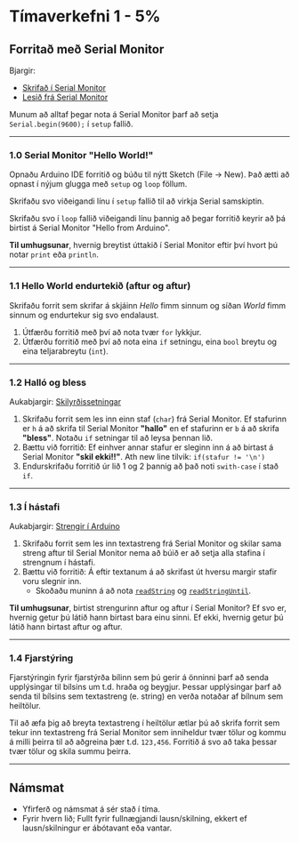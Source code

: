 # Tímaverkefni 1 - 5%

## Forritað með Serial Monitor

Bjargir:

- [Skrifað í Serial Monitor](https://github.com/VESM2VT/arduino/wiki/Forritun#skrifa%C3%B0-%C3%AD-serial-monitor)
- [Lesið frá Serial Monitor](https://github.com/VESM2VT/arduino/wiki/Forritun#lesi%C3%B0-inn-fr%C3%A1-serial-monitor)

Munum að alltaf þegar nota á Serial Monitor þarf að setja ```Serial.begin(9600);``` í ```setup``` fallið.

---

### 1.0 Serial Monitor "Hello World!"

Opnaðu Arduino IDE forritið og búðu til nýtt Sketch (File -> New). Það ætti að opnast í nýjum glugga með `setup` og `loop` föllum.

Skrifaðu svo viðeigandi línu í `setup` fallið til að virkja Serial samskiptin.

Skrifaðu svo í `loop` fallið viðeigandi línu þannig að þegar forritið keyrir að þá birtist á Serial Monitor "Hello from Arduino".

**Til umhugsunar**, hvernig breytist úttakið í Serial Monitor eftir því hvort þú notar `print` eða `println`.

---

### 1.1 Hello World endurtekið (aftur og aftur)

Skrifaðu forrit sem skrifar á skjáinn *Hello* fimm sinnum og síðan *World* fimm sinnum og endurtekur sig svo endalaust.

1. Útfærðu forritið með því að nota tvær `for` lykkjur.
2. Útfærðu forritið með því að nota eina `if` setningu, eina `bool` breytu og eina teljarabreytu (`int`).

---

### 1.2 Halló og bless

Aukabjargir: [Skilyrðissetningar](https://github.com/VESM2VT/arduino/wiki/Forritun#skilyr%C3%B0issetningar)

1. Skrifaðu forrit sem les inn einn staf (`char`) frá Serial Monitor. Ef stafurinn er `h` á að skrifa til Serial Monitor **"hallo"** en ef stafurinn er `b` á að skrifa **"bless"**. Notaðu `if` setningar til að leysa þennan lið.
1. Bættu við forritið: Ef einhver annar stafur er sleginn inn á að birtast á Serial Monitor **"skil ekki!!"**. Ath new line tilvik: `if(stafur != '\n')`
1. Endurskrifaðu forritið úr lið 1 og 2 þannig að það noti `swith-case` í stað `if`.


---

### 1.3 Í hástafi

Aukabjargir: [Strengir í Arduino](https://www.arduino.cc/reference/en/language/variables/data-types/stringobject/)

1. Skrifaðu forrit sem les inn textastreng frá Serial Monitor og skilar sama streng aftur til Serial Monitor nema að búið er að setja alla stafina í strengnum í hástafi.
1. Bættu við forritið: Á eftir textanum á að skrifast út hversu margir stafir voru slegnir inn.
      - Skoðaðu muninn á að nota [`readString`](https://www.arduino.cc/reference/en/language/functions/communication/serial/readstring/) og [`readStringUntil`](https://www.arduino.cc/reference/en/language/functions/communication/serial/readstringuntil/).

**Til umhugsunar**, birtist strengurinn aftur og aftur í Serial Monitor? Ef svo er, hvernig getur þú látið hann birtast bara einu sinni. Ef ekki, hvernig getur þú látið hann birtast aftur og aftur.

---

### 1.4 Fjarstýring

Fjarstýringin fyrir fjarstýrða bílinn sem þú gerir á önninni þarf að senda upplýsingar til bílsins um t.d. hraða og beygjur. Þessar upplýsingar þarf að senda til bílsins sem textastreng (e. string) en verða notaðar af bílnum sem heiltölur.

Til að æfa þig að breyta textastreng í heiltölur ætlar þú að skrifa forrit sem tekur inn textastreng frá Serial Monitor sem inniheldur tvær tölur og kommu á milli þeirra til að aðgreina þær t.d. `123,456`. Forritið á svo að taka þessar tvær tölur og skila summu þeirra.

---

## Námsmat

- Yfirferð og námsmat á sér stað í tíma.
- Fyrir hvern lið; Fullt fyrir fullnægjandi lausn/skilning, ekkert ef lausn/skilningur er ábótavant eða vantar.
<!--
#### Eftirfarandi er metið í tíma útfrá verklegum tilraunum og skilningi nemanda:

1. Þekkir helstu tög og stærðir í binary. 
1. Getur skrifað út með Serial Monitor (V1.1).
1. Getur lesið frá Serial Monitor (V1.2). 
1. Kann að vinna með skilyrðissetningar og lykkjur í Arduino. 
1. Notar innbyggð föll;`toUpperCase()` og `toInt()`.
1. Notar bitwise operator.

 
1. Þekkir Arduino hardware parta og pinna.

**TODO:**  

- Fjölga æfingum í skilyrðissetningum og lykkjum inná milli td; case/switch, forlykkjan. hafa hægari þrepanda í erfiðleikastigi.
-->
